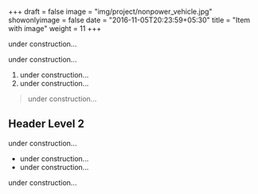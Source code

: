 +++
draft = false
image = "img/project/nonpower_vehicle.jpg"
showonlyimage = false
date = "2016-11-05T20:23:59+05:30"
title = "Item with image"
weight = 11
+++

under construction...
<!--more-->

under construction...

1. under construction...
2. under construction...

> under construction...

## Header Level 2

under construction...

* under construction...
* under construction...

under construction...
